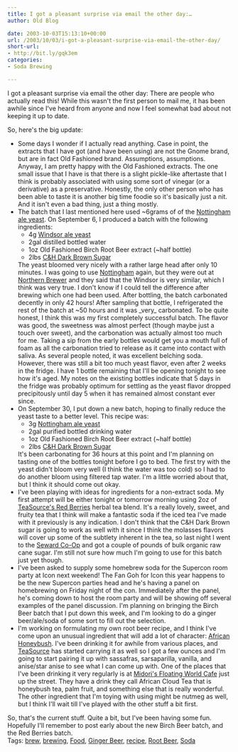 ```yaml
---
title: I got a pleasant surprise via email the other day:…
author: Old Blog

date: 2003-10-03T15:13:10+00:00
url: /2003/10/03/i-got-a-pleasant-surprise-via-email-the-other-day/
short-url:
- http://bit.ly/gqk3em
categories:
- Soda Brewing

---
```

<div class='microid-http+http:sha1:9412a6433b0f39863b153378b94383358a2f5437'>

I got a pleasant surprise via email the other day: There are people who actually read this! While this wasn't the first person to mail me, it has been awhile since I've heard from anyone and now I feel somewhat bad about not keeping it up to date.

So, here's the big update:
<ul>
<li>
Some days I wonder if I actually read anything. Case in point, the extracts that I have got (and have been using) are not the Gnome brand, but are in fact Old Fashioned brand. Assumptions, assumptions. Anyway, I am pretty happy with the Old Fashioned extracts. The one small issue that I have is that there is a slight pickle-like aftertaste that I think is probably associated with using some sort of vinegar (or a derivative) as a preservative. Honestly, the only other person who has been able to taste it is another big time foodie so it's basically just a nit. And it isn't even a bad thing, just a thing mostly.
</li>
<li>
The batch that I last mentioned here used ~6grams of of the <a href="http://consumer.lallemand.com/danstar-lalvin/nottingham.html">Nottingham ale yeast</a>. On September 6, I produced a batch with the following ingredients: <ul>
<li>
4g <a href="http://consumer.lallemand.com/danstar-lalvin/windsor.html">Windsor ale yeast</a>
</li>
<li>
2gal distilled bottled water
</li>
<li>
1oz Old Fashioned Birch Root Beer extract (~half bottle)
</li>
<li>
2lbs <a href="http://www.candhsugar.com">C&H Dark Brown Sugar</a>
</li>
</ul>
The yeast bloomed very nicely with a rather large head after only 10 minutes. I was going to use <a href="http://consumer.lallemand.com/danstar-lalvin/nottingham.html">Nottingham</a> again, but they were out at <a href="http://www.northernbrewer.com">Northern Brewer</a> and they said that the Windsor is very similar, which I think was very true. I don't know if I could tell the difference after brewing which one had been used. After bottling, the batch carbonated decently in only 42 hours! After sampling that bottle, I refrigerated the rest of the batch at ~50 hours and it was _very_ carbonated. To be quite honest, I think this was my first completely successful batch. The flavor was good, the sweetness was almost perfect (though maybe just a touch over sweet), and the carbonation was actually almost too much for me. Taking a sip from the early bottles would get you a mouth full of foam as all the carbonation tried to release as it came into contact with saliva. As several people noted, it was excellent belching soda. However, there was still a bit too much yeast flavor, even after 2 weeks in the fridge. I have 1 bottle remaining that I'll be opening tonight to see how it's aged. My notes on the existing bottles indicate that 5 days in the fridge was probably optimum for settling as the yeast flavor dropped precipitously until day 5 when it has remained almost constant ever since.</li> 

<li>
On September 30, I put down a new batch, hoping to finally reduce the yeast taste to a better level. This recipe was: <ul>
<li>
3g <a href="http://consumer.lallemand.com/danstar-lalvin/nottingham.html">Nottingham ale yeast</a>
</li>
<li>
2gal purified bottled drinking water
</li>
<li>
1oz Old Fashioned Birch Root Beer extract (~half bottle)
</li>
<li>
2lbs <a href="http://www.candhsugar.com">C&H Dark Brown Sugar</a>
</li>
</ul>
It's been carbonating for 36 hours at this point and I'm planning on tasting one of the bottles tonight before I go to bed. The first try with the yeast didn't bloom very well (I think the water was too cold) so I had to do another bloom using filtered tap water. I'm a little worried about that, but I think it should come out okay.</li> 

<li>
I've been playing with ideas for ingredients for a non-extract soda. My first attempt will be either tonight or tomorrow morning using 2oz of <a href="http://teasource.com/merchant2/merchant.mvc?Screen=PROD&#038;Product_Code=9014&#038;Category_Code=Tisane&#038;Product_Count=18">TeaSource's Red Berries</a> herbal tea blend. It's a really lovely, sweet, and fruity tea that I think will make a fantastic soda if the iced tea I've made with it previously is any indication. I don't think that the C&H Dark Brown sugar is going to work as well with it since I think the molasses flavors will cover up some of the subtlety inherent in the tea, so last night I went to the <a href="http://www.sewardcoop.com/">Seward Co-Op</a> and got a couple of pounds of bulk organic raw cane sugar. I'm still not sure how much I'm going to use for this batch just yet though.
</li>
<li>
I've been asked to supply some homebrew soda for the Supercon room party at Icon next weekend! The Fan Goh for Icon this year happens to be the new Supercon parties head and he's having a panel on homebrewing on Friday night of the con. Immediately after the panel, he's coming down to host the room party and will be showing off several examples of the panel discussion. I'm planning on bringing the Birch Beer batch that I put down this week, and I'm looking to do a ginger beer/ale/soda of some sort to fill out the selection.
</li>
<li>
I'm working on formulating my own root beer recipe, and I think I've come upon an unusual ingredient that will add a lot of character: <a href="http://honeybush.net/">African Honeybush</a>. I've been drinking it for awhile from various places, and <a href="http://www.teasource.com">TeaSource</a> has started carrying it as well so I got a few ounces and I'm going to start pairing it up with sassafras, sarsaparilla, vanilla, and anise/star anise to see what I can come up with. One of the places that I've been drinking it very regularly is at <a href="http://www.floatingworldcafe.com/">Midori's Floating World Cafe</a> just up the street. They have a drink they call African Cloud Tea that is honeybush tea, palm fruit, and something else that is really wonderful. The other ingredient that I'm toying with using might be nutmeg as well, but I think I'll wait till I've played with the other stuff a bit first.
</li></ul> 
So, that's the current stuff. Quite a bit, but I've been having some fun. Hopefully I'll remember to post early about the new Birch Beer batch, and the Red Berries batch.
</div> 

<div class="st-post-tags">
Tags: <a href="http://www.cavort.org/tag/brew/" title="brew" rel="tag">brew</a>, <a href="http://www.cavort.org/tag/brewing/" title="brewing" rel="tag">brewing</a>, <a href="http://www.cavort.org/tag/food/" title="Food" rel="tag">Food</a>, <a href="http://www.cavort.org/tag/ginger-beer/" title="Ginger Beer" rel="tag">Ginger Beer</a>, <a href="http://www.cavort.org/tag/recipe/" title="recipe" rel="tag">recipe</a>, <a href="http://www.cavort.org/tag/root-beer/" title="Root Beer" rel="tag">Root Beer</a>, <a href="http://www.cavort.org/tag/soda/" title="Soda" rel="tag">Soda</a><br />
</div>